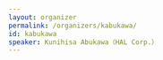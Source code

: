 ```yaml
---
layout: organizer
permalink: /organizers/kabukawa/
id: kabukawa
speaker: Kunihisa Abukawa（HAL Corp.）
---
```

